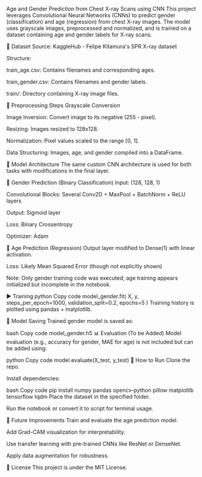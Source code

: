 Age and Gender Prediction from Chest X-ray Scans using CNN
This project leverages Convolutional Neural Networks (CNNs) to predict gender (classification) and age (regression) from chest X-ray images. The model uses grayscale images, preprocessed and normalized, and is trained on a dataset containing age and gender labels for X-ray scans.

📂 Dataset
Source: KaggleHub - Felipe Kitamura's SPR X-ray dataset

Structure:

train_age.csv: Contains filenames and corresponding ages.

train_gender.csv: Contains filenames and gender labels.

train/: Directory containing X-ray image files.

🔧 Preprocessing Steps
Grayscale Conversion

Image Inversion: Convert image to its negative (255 - pixel).

Resizing: Images resized to 128x128.

Normalization: Pixel values scaled to the range [0, 1].

Data Structuring: Images, age, and gender compiled into a DataFrame.

🧠 Model Architecture
The same custom CNN architecture is used for both tasks with modifications in the final layer.

🔹 Gender Prediction (Binary Classification)
Input: (128, 128, 1)

Convolutional Blocks: Several Conv2D + MaxPool + BatchNorm + ReLU layers

Output: Sigmoid layer

Loss: Binary Crossentropy

Optimizer: Adam

🔹 Age Prediction (Regression)
Output layer modified to Dense(1) with linear activation.

Loss: Likely Mean Squared Error (though not explicitly shown)

Note: Only gender training code was executed; age training appears initialized but incomplete in the notebook.

▶️ Training
python
Copy code
model_gender.fit(
    X, y, 
    steps_per_epoch=1000, 
    validation_split=0.2, 
    epochs=5
)
Training history is plotted using pandas + matplotlib.

💾 Model Saving
Trained gender model is saved as:

bash
Copy code
model_gender.h5
📊 Evaluation (To be Added)
Model evaluation (e.g., accuracy for gender, MAE for age) is not included but can be added using:

python
Copy code
model.evaluate(X_test, y_test)
📝 How to Run
Clone the repo.

Install dependencies:

bash
Copy code
pip install numpy pandas opencv-python pillow matplotlib tensorflow tqdm
Place the dataset in the specified folder.

Run the notebook or convert it to script for terminal usage.

🚀 Future Improvements
Train and evaluate the age prediction model.

Add Grad-CAM visualization for interpretability.

Use transfer learning with pre-trained CNNs like ResNet or DenseNet.

Apply data augmentation for robustness.

📜 License
This project is under the MIT License.
